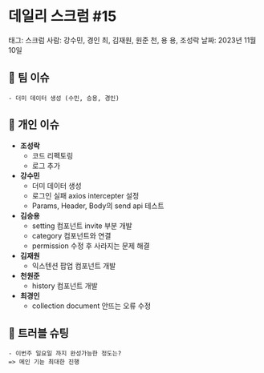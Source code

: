 # 데일리 스크럼 #15

태그: 스크럼
사람: 강수민, 경인 최, 김재원, 원준 천, 용 용, 조성락
날짜: 2023년 11월 10일

## 👥 팀 이슈

```
- 더미 데이터 생성 (수민, 승용, 경인)
```

## 👤 개인 이슈

- **조성락**
    - 코드 리펙토링
    - 로그 추가
- **강수민**
    - 더미 데이터 생성
    - 로그인 실패 axios intercepter 설정
    - Params, Header, Body의 send api 테스트
- **김승용**
    - setting 컴포넌트 invite 부분 개발
    - category 컴포넌트와 연결
    - permission 수정 후 사라지는 문제 해결
- **김재원**
    - 익스텐션 팝업 컴포넌트 개발
- **천원준**
    - history 컴포넌트 개발
- **최경인**
    - collection document 안뜨는 오류 수정

## 🚨 트러블 슈팅

```
- 이번주 일요일 까지 완성가능한 정도는?
=> 메인 기늗 최대한 진행
```
